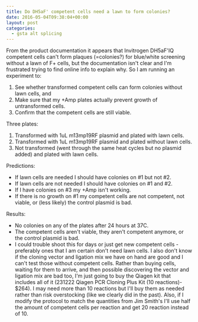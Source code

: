 ```yaml
---
title: Do DH5aF' competent cells need a lawn to form colonies?
date: 2016-05-04T09:38:04+00:00
layout: post
categories:
  - gsta alt splicing
---
```

From the product documentation it appears that Invitrogen DH5aF'IQ competent cells can't form plaques (=colonies?) for blue/white screening without a lawn of F+ cells, but the documentation isn't clear and I'm frustrated trying to find online info to explain why. So I am running an experiment to:

  1. See whether transformed competent cells can form colonies without lawn cells, and
  2. Make sure that my +Amp plates actually prevent growth of untransformed cells.
  3. Confirm that the competent cells are still viable.

Three plates:

  1. Transformed with 1uL m13mp19RF plasmid and plated with lawn cells.
  2. Transformed with 1uL m13mp19RF plasmid and plated without lawn cells.
  3. Not transformed (went through the same heat cycles but no plasmid added) and plated with lawn cells.

Predictions:

  * If lawn cells are needed I should have colonies on #1 but not #2.
  * If lawn cells are not needed I should have colonies on #1 and #2.
  * If I have colonies on #3 my +Amp isn't working.
  * If there is no growth on #1 my competent cells are not competent, not viable, or (less likely) the control plasmid is bad.

Results:

  * No colonies on any of the plates after 24 hours at 37C.
  * The competent cells aren't viable, they aren't competent anymore, or the control plasmid is bad.
  * I could trouble shoot this for days or just get new competent cells - preferably ones that I am certain don't need lawn cells. I also don't know if the cloning vector and ligation mix we have on hand are good and I can't test those without competent cells. Rather than buying cells, waiting for them to arrive, and then possible discovering the vector and ligation mix are bad too, I'm just going to buy the Qiagen kit that includes all of it (231222 Qiagen PCR Cloning Plus Kit (10 reactions)- $264). I may need more than 10 reactions but I'll buy them as needed rather than risk overstocking (like we clearly did in the past). Also, if I modify the protocol to match the quantities from Jim Smith's I'll use half the amount of competent cells per reaction and get 20 reaction instead of 10.
